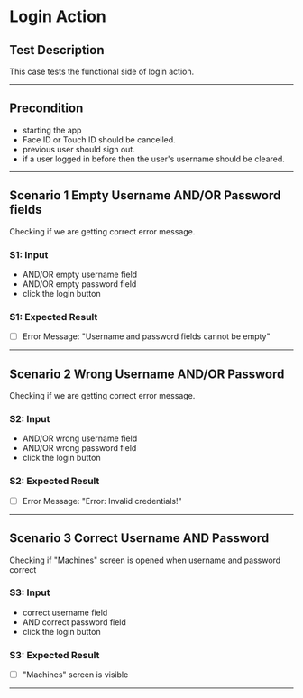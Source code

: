 # Login Action

## Test Description

This case tests the functional side of login action.
 ***

## Precondition

* starting the app
* Face ID or Touch ID should be cancelled.
* previous user should sign out.
* if a user logged in before then the user's username should be cleared.

***

## Scenario 1 Empty Username AND/OR Password fields

Checking if we are getting correct error message.

### S1: Input

* AND/OR empty username field
* AND/OR empty password field
* click the login button

### S1: Expected Result

* [ ] Error Message: "Username and password fields cannot be empty"

***

## Scenario 2 Wrong Username AND/OR Password

Checking if we are getting correct error message.

### S2: Input

* AND/OR wrong username field
* AND/OR wrong password field
* click the login button

### S2: Expected Result

* [ ] Error Message: "Error: Invalid credentials!"

***

## Scenario 3 Correct Username AND Password

Checking if "Machines" screen is opened when username and password correct

### S3: Input

* correct username field
* AND correct password field
* click the login button

### S3: Expected Result

* [ ] "Machines" screen is visible

***
